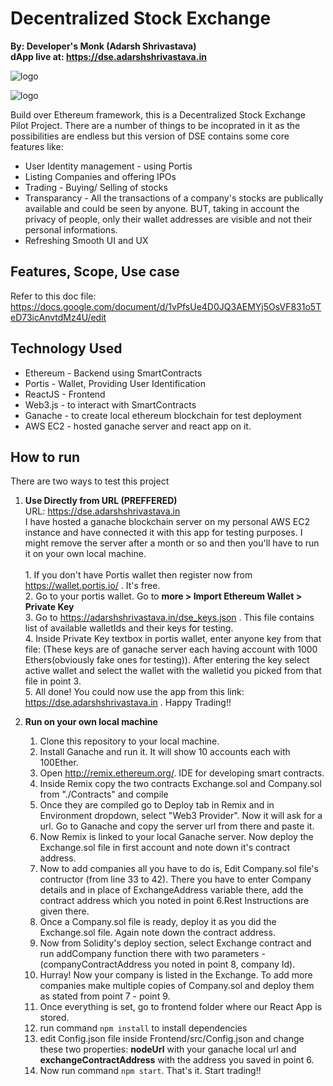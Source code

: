 # Decentralized Stock Exchange
**By: Developer's Monk (Adarsh Shrivastava)** <br>
**dApp live at: https://dse.adarshshrivastava.in**

![logo](https://user-images.githubusercontent.com/41023846/117513641-c853ba00-afaf-11eb-9d7d-c427a95ba19e.png)

![logo](https://user-images.githubusercontent.com/41023846/117558251-4b9d0a80-b099-11eb-95d3-5392d823b307.png)

Build over Ethereum framework, this is a Decentralized Stock Exchange Pilot Project. There are a number of things to be incoprated in it as the possibilities are endless but this version of DSE contains some core features like:

 - User Identity management - using Portis
 - Listing Companies and offering IPOs
 - Trading - Buying/ Selling of stocks
 - Transparancy - All the transactions of a company's stocks are publically available and could be seen by anyone. BUT, taking in account the privacy of people, only their wallet addresses are visible and not their personal informations.
 - Refreshing Smooth UI and UX

## Features, Scope, Use case
Refer to this doc file: https://docs.google.com/document/d/1vPfsUe4D0JQ3AEMYj5OsVF831o5TeD73icAnvtdMz4U/edit

## Technology Used

 - Ethereum - Backend using SmartContracts
 - Portis - Wallet, Providing User Identification
 - ReactJS - Frontend
 - Web3.js - to interact with SmartContracts
 - Ganache - to create local ethereum blockchain for test deployment
 - AWS EC2 - hosted ganache server and react app on it.

## How to run
There are two ways to test this project

 1. **Use Directly from URL (PREFFERED)** <br>
	URL: https://dse.adarshshrivastava.in <br>
	I have hosted a ganache blockchain server on my personal AWS EC2 instance and have connected it with this app for testing purposes. I might remove the server after a month or so and then you'll have to run it on your own local machine.<br><br>
		1. If you don't have Portis wallet then register now from https://wallet.portis.io/ . It's free.<br>
		2. Go to your portis wallet. Go to **more > Import Ethereum Wallet > Private Key**<br>
		3. Go to https://adarshshrivastava.in/dse_keys.json . This file contains list of available walletIds and their keys for testing. <br>
		4. Inside Private Key textbox in portis wallet, enter anyone key from that file: (These keys are of ganache server each having account with 1000 Ethers(obviously fake ones for testing)). After entering the key select active wallet and  select the wallet with the walletid you picked from that file in point 3. <br>
		5. All done! You could now use the app from this link: https://dse.adarshshrivastava.in . Happy Trading!! 
			

 2. **Run on your own local machine**
	1. Clone this repository to your local machine.
	2. Install Ganache and run it. It will show 10 accounts each with 100Ether.
	3. Open http://remix.ethereum.org/. IDE for developing smart contracts.
	4. Inside Remix copy the two contracts Exchange.sol and Company.sol from "./Contracts" and compile
	5. Once they are compiled go to Deploy tab in Remix and in Environment dropdown, select "Web3 Provider". Now it will ask for a url. Go to Ganache and copy the server url from there and paste it.
	6. Now Remix is linked to your local Ganache server. Now deploy the Exchange.sol file in first account and note down it's contract address.
	7. Now to add companies all you have to do is, Edit Company.sol file's contructor (from line 33 to 42). There you have to enter Company details and in place of ExchangeAddress variable there, add the contract address which you noted in point 6.Rest Instructions are given there.
	8. Once a Company.sol file is ready, deploy it as you did the Exchange.sol file. Again note down the contract address.
	9. Now from Solidity's deploy section, select Exchange contract and run addCompany function there with two parameters - (companyContractAddress you noted in point 8, company Id).
	10. Hurray! Now your company is listed in the Exchange. To add more companies make multiple copies of Company.sol and deploy them as stated from point 7 - point 9.
	11. Once everything is set, go to frontend folder where our React App is stored. 
	12. run command `npm install` to install dependencies
	13. edit Config.json file inside Frontend/src/Config.json and change these two properties: **nodeUrl** with your ganache local url and **exchangeContractAddress** with the address you saved in point 6.
	14. Now run command `npm start`. That's it. Start trading!!




